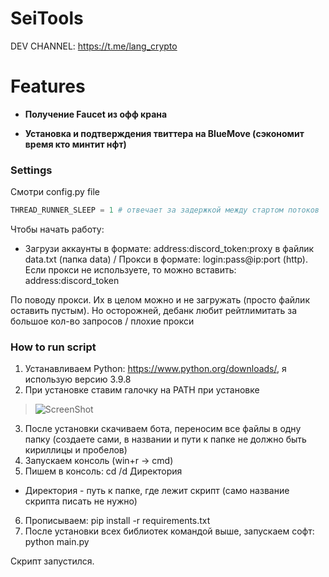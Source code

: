 # SeiTools
DEV CHANNEL: https://t.me/lang_crypto

# Features

- **Получение Faucet из офф крана**

- **Установка и подтверждения твиттера на BlueMove (сэкономит время кто минтит нфт)**

### Settings

Смотри config.py file

~~~python
THREAD_RUNNER_SLEEP = 1 # отвечает за задержкой между стартом потоков

~~~

Чтобы начать работу:
 - Загрузи аккаунты в формате: address:discord_token:proxy в файлик data.txt (папка data)
   / Прокси в формате: login:pass@ip:port (http). Если прокси не используете, то можно вставить: address:discord_token

По поводу прокси. Их в целом можно и не загружать (просто файлик оставить пустым). Но осторожней, дебанк любит рейтлимитать за большое кол-во запросов / плохие прокси

### How to run script
1. Устанавливаем Python: https://www.python.org/downloads/, я использую версию 3.9.8
2. При установке ставим галочку на PATH при установке

>![ScreenShot](https://img2.teletype.in/files/19/03/19032fbe-1912-4bf4-aed6-0f304c9bf12e.png)

3. После установки скачиваем бота, переносим все файлы в одну папку (создаете сами, в названии и пути к папке не должно быть кириллицы и пробелов)
4. Запускаем консоль (win+r -> cmd)
5. Пишем в консоль:
cd /d Директория
* Директория - путь к папке, где лежит скрипт (само название скрипта писать не нужно)
6. Прописываем:
pip install -r requirements.txt
7. После установки всех библиотек командой выше, запускаем софт:
python main.py

Скрипт запустился.
